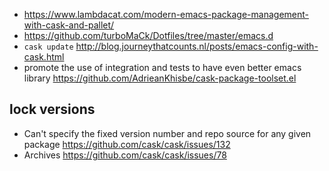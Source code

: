 - https://www.lambdacat.com/modern-emacs-package-management-with-cask-and-pallet/
- https://github.com/turboMaCk/Dotfiles/tree/master/emacs.d
- `cask update` http://blog.journeythatcounts.nl/posts/emacs-config-with-cask.html
- promote the use of integration and tests to have even better emacs library https://github.com/AdrieanKhisbe/cask-package-toolset.el

## lock versions

- Can't specify the fixed version number and repo source for any given package https://github.com/cask/cask/issues/132
- Archives https://github.com/cask/cask/issues/78